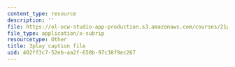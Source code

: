 ```yaml
---
content_type: resource
description: ''
file: https://ol-ocw-studio-app-production.s3.amazonaws.com/courses/21g-107-chinese-i-streamlined-fall-2014/402ff3c752ebaa2f658b97c38f9ec267_805687.srt
file_type: application/x-subrip
resourcetype: Other
title: 3play caption file
uid: 402ff3c7-52eb-aa2f-658b-97c38f9ec267
---
```

